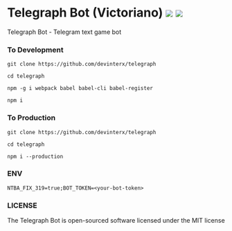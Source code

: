 <h1 align="left">Telegraph Bot (Victoriano) 
<a href="https://www.versioneye.com/user/projects/5a2c391d0fb24f595fd30fba">
<img src="https://www.versioneye.com/user/projects/5a2c391d0fb24f595fd30fba/badge.svg?style=flat"/></a>
<a href="https://codeclimate.com/github/devinterx/telegraph/maintainability"><img src="https://api.codeclimate.com/v1/badges/eaac19aec566185fd743/maintainability" /></a>
</h1>

Telegraph Bot - Telegram text game bot

### To Development
`git clone https://github.com/devinterx/telegraph`

`cd telegraph`

`npm -g i webpack babel babel-cli babel-register`

`npm i`

### To Production
`git clone https://github.com/devinterx/telegraph`

`cd telegraph`

`npm i --production`

### ENV
`NTBA_FIX_319=true;BOT_TOKEN=<your-bot-token>`

### LICENSE
The Telegraph Bot is open-sourced software licensed under the MIT license
